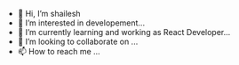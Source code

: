 - 👋 Hi, I’m shailesh 
- 👀 I’m interested in developement...
- 🌱 I’m currently learning and working as React Developer...
- 💞️ I’m looking to collaborate on ...
- 📫 How to reach me ...

<!---
react-shailesh/react-shailesh is a ✨ special ✨ repository because its `README.md` (this file) appears on your GitHub profile.
You can click the Preview link to take a look at your changes.
--->

